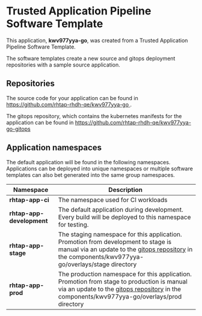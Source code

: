 # Trusted Application Pipeline Software Template

This application, **kwv977yya-go**, was created from a Trusted Application Pipeline Software Template.

The software templates create a new source and gitops deployment repositories with a sample source application. 

## Repositories

The source code for your application can be found in [https://github.com/rhtap-rhdh-qe/kwv977yya-go ](https://github.com/rhtap-rhdh-qe/kwv977yya-go ).
 
The gitops repository, which contains the kubernetes manifests for the application can be found in 
[https://github.com/rhtap-rhdh-qe/kwv977yya-go-gitops ](https://github.com/rhtap-rhdh-qe/kwv977yya-go-gitops ) 

## Application namespaces 

The default application will be found in the following namespaces. Applications can be deployed into unique namespaces or multiple software templates can also bet generated into the same group namespaces.  

|  Namespace   |  Description   |  
| -------- | -------- |
| **rhtap-app-ci** | The namespace used for CI workloads |
| **rhtap-app-development** | The default application during development. Every build will be deployed to this namespace for testing. |
| **rhtap-app-stage** | The staging namespace for this application. Promotion from development to stage is manual via an update to the [gitops repository](https://github.com/rhtap-rhdh-qe/kwv977yya-go-gitops ) in the components/kwv977yya-go/overlays/stage directory |
| **rhtap-app-prod** | The production namespace for this application. Promotion from stage to production is manual via an update to the [gitops repository](https://github.com/rhtap-rhdh-qe/kwv977yya-go-gitops ) in the components/kwv977yya-go/overlays/prod directory |